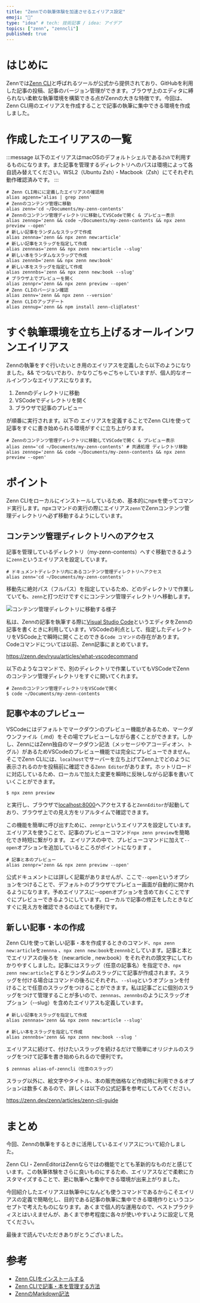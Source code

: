 ```yaml
---
title: "Zennでの執筆体験を加速させるエイリアス設定"
emoji: "🎢"
type: "idea" # tech: 技術記事 / idea: アイデア
topics: ["zenn", "zenncli"]
published: true
---
```


# はじめに

Zennでは[Zenn CLI](https://zenn.dev/zenn/articles/install-zenn-cli)と呼ばれるツールが公式から提供されており、GitHubを利用した記事の投稿、記事のバージョン管理ができます。ブラウザ上のエディタに縛られない柔軟な執筆環境を構築できる点がZennの大きな特徴です。今回は、Zenn CLI用のエイリアスを作成することで記事の執筆に集中できる環境を作成しました。

# 作成したエイリアスの一覧

:::message
以下のエイリアスはmacOSのデフォルトシェルである`Zsh`で利用するものになります。また記事を管理するディレクトリへのパスは環境によって各自読み替えてください。WSL2（Ubuntu Zsh）・Macbook（Zsh）にてそれぞれ動作確認済みです。
:::

```shell:.zshrc
# Zenn CLI用にに定義したエイリアスの確認用
alias agzenn='alias | grep zenn'
# Zennのコンテンツ管理に移動
alias zenn='cd ~/Documents/my-zenn-contents'
# Zennのコンテンツ管理ディレクトリに移動してVSCodeで開く & プレビュー表示
alias zennop='zenn && code ~/Documents/my-zenn-contents && npx zenn preview --open'
# 新しい記事をランダムなスラッグで作成
alias zennna='zenn && npx zenn new:article'
# 新しい記事をスラッグを指定して作成
alias zennnas='zenn && npx zenn new:article --slug'
# 新しい本をランダムなスラッグで作成
alias zennnb='zenn && npx zenn new:book'
# 新しい本をスラッグを指定して作成
alias zennnbs='zenn && npx zenn new:book --slug'
# ブラウザ上でプレビューを開く
alias zennpr='zenn && npx zenn preview --open'
# Zenn CLIのバージョン確認
alias zennv='zenn && npx zenn --version'
# Zenn CLIのアップデート
alias zennup='zenn && npm install zenn-cli@latest'
```

# すぐ執筆環境を立ち上げるオールインワンエイリアス

Zennの執筆をすぐ行いたいとき用のエイリアスを定義したら以下のようになりました。&& でつないでおり、かなりごちゃごちゃしていますが、個人的なオールインワンなエイリアスになります。

1. Zennのディレクトリに移動
2. VSCodeでディレクトリを開く
3. ブラウザで記事のプレビュー

が順番に実行されます。以下の  エイリアスを定義することでZenn CLIを使って記事をすぐに書き始められる環境がすぐに立ち上がります。

```shell:.zshrc
# Zennのコンテンツ管理ディレクトリに移動してVSCodeで開く & プレビュー表示
alias zenn='cd ~/Documents/my-zenn-contents' # 共通処理 ディレクトリ移動
alias zennop='zenn && code ~/Documents/my-zenn-contents && npx zenn preview --open'
```

# ポイント

Zenn CLIをローカルにインストールしているため、基本的にnpxを使ってコマンド実行します。npxコマンドの実行の際にエイリアス`zenn`でZennコンテンツ管理ディレクトリへ必ず移動するようにしています。
## コンテンツ管理ディレクトリへのアクセス

記事を管理しているディレクトリ（my-zenn-contents）へすぐ移動できるように`zenn`というエイリアスを設定しています。

```shell:.zshrc
# ドキュメントディレクトリ内にあるコンテンツ管理ディレクトリへアクセス
alias zenn='cd ~/Documents/my-zenn-contents'
```

移動先に絶対パス（フルパス）を指定しているため、どのディレクトリで作業していても、`zenn`と打つだけですぐにコンテンツ管理ディレクトリへ移動します。

![コンテンツ管理ディレクトリに移動する様子](https://storage.googleapis.com/zenn-user-upload/e84blxcz62h1s2s92vyq9e2ecyul)

私は、Zennの記事を執筆する際に[Visual Studio Code](https://code.visualstudio.com/)というエディタをZennの記事を書くときに利用しています。VSCodeの利点として、指定したディレクトリをVSCode上で瞬時に開くことのできる`Code コマンド`の存在があります。Codeコマンドについては以前、Zenn記事にまとめています。

https://zenn.dev/ryuu/articles/what-vscodecommand

以下のようなコマンドで、別のディレクトリで作業していてもVSCodeでZennのコンテンツ管理ディレクトリをすぐに開いてくれます。

```shell:
# Zennのコンテンツ管理ディレクトリをVSCodeで開く
$ code ~/Documents/my-zenn-contents
```

## 記事や本のプレビュー

VSCodeにはデフォルトでマークダウンのプレビュー機能があるため、マークダウンファイル（.md）をその場でプレビューしながら書くことができます。しかし、ZennにはZenn独自のマークダウン記法（メッセージやアコーディオン、トグル）があるためVSCodeのプレビュー機能では完全にプレビューできません。そこでZenn CLIには、`localhost`でサーバーを立ち上げてZenn上でどのように表示されるのかを投稿前に確認できる`Zenn Editor`があります。ホットリロードに対応しているため、ローカルで加えた変更を瞬時に反映しながら記事を書いていくことができます。

```shell
$ npx zenn preview
```

と実行し、ブラウザで[localhost:8000](http://localhost:8000)へアクセスすると`ZennEditor`が起動しており、ブラウザ上での見え方をリアルタイムで確認できます。

この機能を簡単に呼び出すために、`zennpr`というエイリアスを設定しています。エイリアスを使うことで、記事のプレビューコマンド`npx zenn preview`を簡略化でき時短に繋がります。
エイリアスの中で、プレビューコマンドに加えて`--open`オプションを追加しているところがポイントになります 。

```shell:.zshrc
# 記事と本のプレビュー
alias zennpr='zenn && npx zenn preview --open'
```

公式ドキュメントには詳しく記載がありませんが、ここで`--open`というオプションをつけることで、デフォルトのブラウザでプレビュー画面が自動的に開かれるようになります。予めエイリアスに--openオプションを含めておくことですぐにプレビューできるようにしています。ローカルで記事の修正をしたときなどすぐに見え方を確認できるのはとても便利です。

## 新しい記事・本の作成

Zenn CLIを使って新しい記事・本を作成するときのコマンド、`npx zenn new:article`を`zennna` 、`npx zenn new:book`を`zennnb`としています。記事と本とでエイリアスの後ろを（new:article , new:book）をそれぞれの頭文字にしてわかりやすくしました。記事にはスラッグ（任意の記事名）を指定でき、`npx zenn new:article`とするとランダムのスラッグにて記事が作成されます。スラッグを付ける場合はコマンドの後ろにそれぞれ、`--slug`というオプションを付けることで任意のスラッグをつけることができます。私は記事ごとに個別のスラッグをつけて管理することが多いので、`zennnas`、`zennnbs`のようにスラッグオプション（--slug）を含めたエイリアスも定義しています。

```shell:.zshrc
# 新しい記事をスラッグを指定して作成
alias zennnas='zenn && npx zenn new:article --slug'

# 新しい本をスラッグを指定して作成
alias zennnbs='zenn && npx zenn new:book --slug '
```

エイリアスに続けて、付けたいスラッグを続けるだけで簡単にオリジナルのスラッグをつけて記事を書き始められるので便利です。

```shell
$ zennnas alias-of-zenncli（任意のスラッグ）
```

スラッグ以外に、絵文字やタイトル、本の販売価格など作成時に利用できるオプションは数多くあるので、詳しくは以下の公式記事を参考にしてみてください。

https://zenn.dev/zenn/articles/zenn-cli-guide

# まとめ

今回、Zennの執筆をするときに活用しているエイリアスについて紹介しました。

Zenn CLI・ZennEditorはZennならではの機能でとても革新的なものだと感じています。この執筆体験をさらに良いものにするため、エイリアスなどで柔軟にカスタマイズすることで、更に執筆へと集中できる環境が出来上がりました。

今回紹介したエイリアスは執筆中になんども使うコマンドであるからこそエイリアスの定義で簡略化し、目的である記事の執筆に集中できる環境作りというコンセプトで考えたものになります。あくまで個人的な運用なので、ベストプラクティスとはいえませんが、あくまで参考程度に各々が使いやすいように設定して見てください。

最後まで読んでいただきありがとうございました。

# 参考

- [Zenn CLIをインストールする](https://zenn.dev/zenn/articles/install-zenn-cli)
- [Zenn CLIで記事・本を管理する方法](https://zenn.dev/zenn/articles/zenn-cli-guide)
- [ZennのMarkdown記法](https://zenn.dev/zenn/articles/markdown-guide)